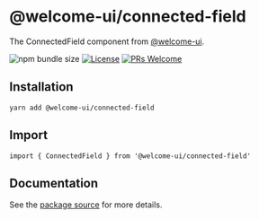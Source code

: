 # @welcome-ui/connected-field

The ConnectedField component from [@welcome-ui](https://welcome-ui.com).

![npm bundle size](https://img.shields.io/bundlephobia/minzip/@welcome-ui/connected-field) [![License](https://img.shields.io/npm/l/welcome-ui.svg)](https://github.com/WTTJ/welcome-ui/blob/master/LICENSE) [![PRs Welcome](https://img.shields.io/badge/PRs-welcome-mediumspringgreen.svg)](ttps://github.com/WTTJ/welcome-ui/blob/master/CONTRIBUTING.mdx)

## Installation

    yarn add @welcome-ui/connected-field

## Import

    import { ConnectedField } from '@welcome-ui/connected-field'

## Documentation

See the [package source](https://github.com/WTTJ/welcome-ui/tree/master/packages/ConnectedField) for more details.
